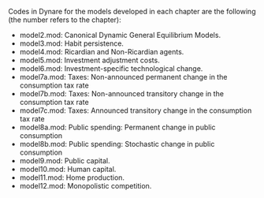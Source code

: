 Codes in Dynare for the models developed in each chapter are the following (the number refers to the chapter):

- model2.mod:  Canonical Dynamic General Equilibrium Models.
- model3.mod:  Habit persistence.
- model4.mod:  Ricardian and Non-Ricardian agents.
- model5.mod:  Investment adjustment costs.
- model6.mod:  Investment-specific technological change.
- model7a.mod: Taxes: Non-announced permanent change in the consumption tax rate
- model7b.mod: Taxes: Non-announced transitory change in the consumption tax rate
- model7c.mod: Taxes: Announced transitory change in the consumption tax rate
- model8a.mod: Public spending: Permanent change in public consumption
- model8b.mod: Public spending: Stochastic change in public consumption
- model9.mod:  Public capital.
- model10.mod: Human capital.
- model11.mod: Home production.
- model12.mod: Monopolistic competition.
